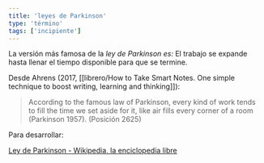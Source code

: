 ```yaml
---
title: 'leyes de Parkinson'
type: 'término'
tags: ['incipiente']
---
```


La versión más famosa de la *ley de Parkinson es:* El trabajo se expande hasta llenar el tiempo disponible para que se termine.

Desde Ahrens (2017, [[librero/How to Take Smart Notes. One simple technique to boost writing, learning and thinking]]):

> According to the famous law of Parkinson, every kind of work tends to fill the time we set aside for it, like air fills every corner of a room (Parkinson 1957). (Posición 2625)

Para desarrollar:

[Ley de Parkinson - Wikipedia, la enciclopedia libre](https://es.wikipedia.org/wiki/Ley_de_Parkinson#:~:text=La%20Ley%20de%20Parkinson%2C%20enunciada,subordinados%2C%20no%20rivales'%2C%20y)
